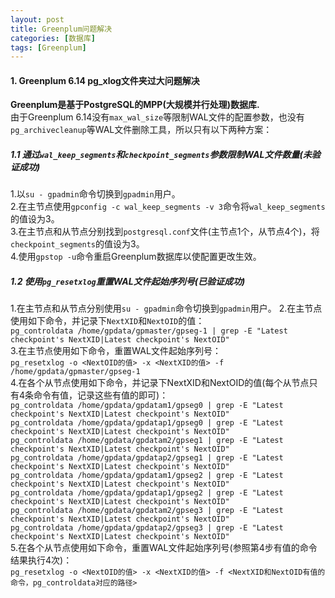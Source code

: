```yaml
---
layout: post
title: Greenplum问题解决
categories: [数据库]
tags: [Greenplum]
---
```

#### 1. Greenplum 6.14 pg_xlog文件夹过大问题解决
**Greenplum是基于PostgreSQL的MPP(大规模并行处理)数据库.**  
由于Greenplum 6.14没有`max_wal_size`等限制WAL文件的配置参数，也没有`pg_archivecleanup`等WAL文件删除工具，所以只有以下两种方案：  
##### 1.1 通过`wal_keep_segments`和`checkpoint_segments`参数限制WAL文件数量(未验证成功)
1.以`su - gpadmin`命令切换到`gpadmin`用户。  
2.在主节点使用`gpconfig -c wal_keep_segments -v 3`命令将`wal_keep_segments`的值设为3。  
3.在主节点和从节点分别找到`postgresql.conf`文件(主节点1个，从节点4个)，将`checkpoint_segments`的值设为3。  
4.使用`gpstop -u`命令重启Greenplum数据库以使配置更改生效。
<!-- more -->
##### 1.2 使用`pg_resetxlog`重置WAL文件起始序列号(已验证成功)
1.在主节点和从节点分别使用`su - gpadmin`命令切换到`gpadmin`用户。 
2.在主节点使用如下命令，并记录下`NextXID`和`NextOID`的值：  
`pg_controldata /home/gpdata/gpmaster/gpseg-1 | grep -E "Latest checkpoint's NextXID|Latest checkpoint's NextOID"`  
3.在主节点使用如下命令，重置WAL文件起始序列号：  
`pg_resetxlog -o <NextOID的值> -x <NextXID的值> -f /home/gpdata/gpmaster/gpseg-1`  
4.在各个从节点使用如下命令，并记录下NextXID和NextOID的值(每个从节点只有4条命令有值，记录这些有值的即可)：  
`pg_controldata /home/gpdata/gpdatam1/gpseg0 | grep -E "Latest checkpoint's NextXID|Latest checkpoint's NextOID"`  
`pg_controldata /home/gpdata/gpdatap1/gpseg0 | grep -E "Latest checkpoint's NextXID|Latest checkpoint's NextOID"`  
`pg_controldata /home/gpdata/gpdatam2/gpseg1 | grep -E "Latest checkpoint's NextXID|Latest checkpoint's NextOID"`  
`pg_controldata /home/gpdata/gpdatap2/gpseg1 | grep -E "Latest checkpoint's NextXID|Latest checkpoint's NextOID"`  
`pg_controldata /home/gpdata/gpdatam1/gpseg2 | grep -E "Latest checkpoint's NextXID|Latest checkpoint's NextOID"`  
`pg_controldata /home/gpdata/gpdatap1/gpseg2 | grep -E "Latest checkpoint's NextXID|Latest checkpoint's NextOID"`  
`pg_controldata /home/gpdata/gpdatam2/gpseg3 | grep -E "Latest checkpoint's NextXID|Latest checkpoint's NextOID"`  
`pg_controldata /home/gpdata/gpdatap2/gpseg3 | grep -E "Latest checkpoint's NextXID|Latest checkpoint's NextOID"`  
5.在各个从节点使用如下命令，重置WAL文件起始序列号(参照第4步有值的命令结果执行4次)：  
`pg_resetxlog -o <NextOID的值> -x <NextXID的值> -f <NextXID和NextOID有值的命令，pg_controldata对应的路径>`  
